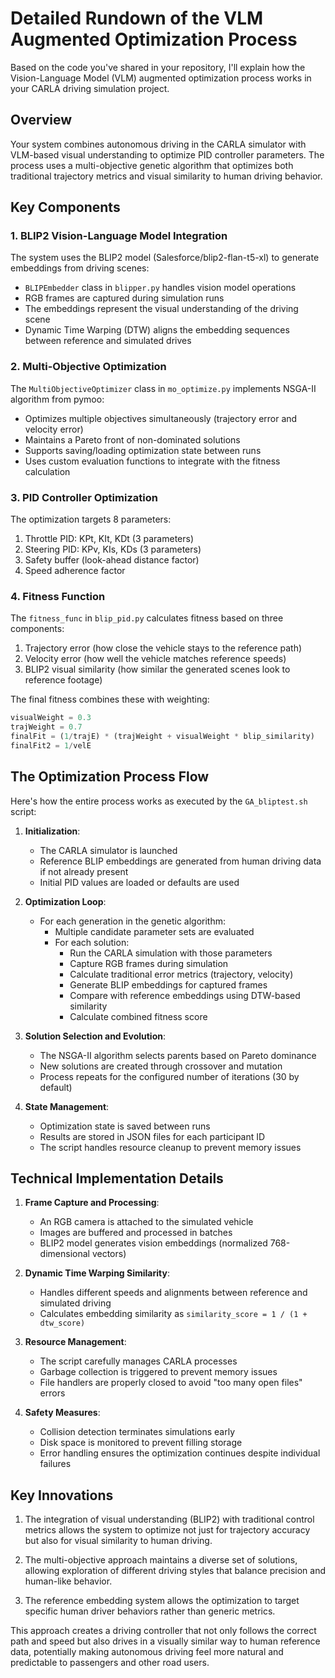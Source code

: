 # Detailed Rundown of the VLM Augmented Optimization Process

Based on the code you've shared in your repository, I'll explain how the Vision-Language Model (VLM) augmented optimization process works in your CARLA driving simulation project.

## Overview

Your system combines autonomous driving in the CARLA simulator with VLM-based visual understanding to optimize PID controller parameters. The process uses a multi-objective genetic algorithm that optimizes both traditional trajectory metrics and visual similarity to human driving behavior.

## Key Components

### 1. BLIP2 Vision-Language Model Integration

The system uses the BLIP2 model (Salesforce/blip2-flan-t5-xl) to generate embeddings from driving scenes:

- `BLIPEmbedder` class in `blipper.py` handles vision model operations
- RGB frames are captured during simulation runs
- The embeddings represent the visual understanding of the driving scene
- Dynamic Time Warping (DTW) aligns the embedding sequences between reference and simulated drives

### 2. Multi-Objective Optimization

The `MultiObjectiveOptimizer` class in `mo_optimize.py` implements NSGA-II algorithm from pymoo:

- Optimizes multiple objectives simultaneously (trajectory error and velocity error)
- Maintains a Pareto front of non-dominated solutions
- Supports saving/loading optimization state between runs
- Uses custom evaluation functions to integrate with the fitness calculation

### 3. PID Controller Optimization

The optimization targets 8 parameters:
1. Throttle PID: KPt, KIt, KDt (3 parameters)
2. Steering PID: KPv, KIs, KDs (3 parameters)
3. Safety buffer (look-ahead distance factor)
4. Speed adherence factor

### 4. Fitness Function

The `fitness_func` in `blip_pid.py` calculates fitness based on three components:

1. Trajectory error (how close the vehicle stays to the reference path)
2. Velocity error (how well the vehicle matches reference speeds)
3. BLIP2 visual similarity (how similar the generated scenes look to reference footage)

The final fitness combines these with weighting:
```python
visualWeight = 0.3
trajWeight = 0.7
finalFit = (1/trajE) * (trajWeight + visualWeight * blip_similarity)
finalFit2 = 1/velE
```

## The Optimization Process Flow

Here's how the entire process works as executed by the `GA_bliptest.sh` script:

1. **Initialization**:
   - The CARLA simulator is launched
   - Reference BLIP embeddings are generated from human driving data if not already present
   - Initial PID values are loaded or defaults are used

2. **Optimization Loop**:
   - For each generation in the genetic algorithm:
     - Multiple candidate parameter sets are evaluated
     - For each solution:
       - Run the CARLA simulation with those parameters
       - Capture RGB frames during simulation
       - Calculate traditional error metrics (trajectory, velocity)
       - Generate BLIP embeddings for captured frames
       - Compare with reference embeddings using DTW-based similarity
       - Calculate combined fitness score

3. **Solution Selection and Evolution**:
   - The NSGA-II algorithm selects parents based on Pareto dominance
   - New solutions are created through crossover and mutation
   - Process repeats for the configured number of iterations (30 by default)

4. **State Management**:
   - Optimization state is saved between runs
   - Results are stored in JSON files for each participant ID
   - The script handles resource cleanup to prevent memory issues

## Technical Implementation Details

1. **Frame Capture and Processing**:
   - An RGB camera is attached to the simulated vehicle 
   - Images are buffered and processed in batches
   - BLIP2 model generates vision embeddings (normalized 768-dimensional vectors)

2. **Dynamic Time Warping Similarity**:
   - Handles different speeds and alignments between reference and simulated driving
   - Calculates embedding similarity as `similarity_score = 1 / (1 + dtw_score)`

3. **Resource Management**:
   - The script carefully manages CARLA processes
   - Garbage collection is triggered to prevent memory issues
   - File handlers are properly closed to avoid "too many open files" errors

4. **Safety Measures**:
   - Collision detection terminates simulations early
   - Disk space is monitored to prevent filling storage
   - Error handling ensures the optimization continues despite individual failures

## Key Innovations

1. The integration of visual understanding (BLIP2) with traditional control metrics allows the system to optimize not just for trajectory accuracy but also for visual similarity to human driving.

2. The multi-objective approach maintains a diverse set of solutions, allowing exploration of different driving styles that balance precision and human-like behavior.

3. The reference embedding system allows the optimization to target specific human driver behaviors rather than generic metrics.

This approach creates a driving controller that not only follows the correct path and speed but also drives in a visually similar way to human reference data, potentially making autonomous driving feel more natural and predictable to passengers and other road users.
